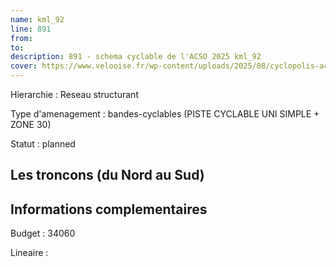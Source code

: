 ```yaml
---
name: kml_92 
line: 891
from: 
to:  
description: 891 - schema cyclable de l'ACSO 2025 kml_92 
cover: https://www.velooise.fr/wp-content/uploads/2025/08/cyclopolis-acso-891.jpg
---
```

Hierarchie : Reseau structurant

Type d'amenagement : bandes-cyclables (PISTE CYCLABLE UNI SIMPLE + ZONE 30)

Statut : planned

## Les troncons (du Nord au Sud)

## Informations complementaires

Budget  : 34060 

Lineaire :

